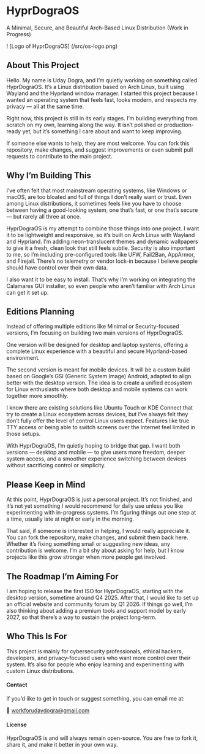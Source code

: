 # HyprDograOS
A Minimal, Secure, and Beautiful Arch-Based Linux Distribution (Work in Progress)


! [Logo of HyprDograOS] (/src/os-logo.png)

## About This Project
Hello. My name is Uday Dogra, and I’m quietly working on something called HyprDograOS. It’s a Linux distribution based on Arch Linux, built using Wayland and the Hyprland window manager. I started this project because I wanted an operating system that feels fast, looks modern, and respects my privacy — all at the same time.

Right now, this project is still in its early stages. I’m building everything from scratch on my own, learning along the way. It isn’t polished or production-ready yet, but it’s something I care about and want to keep improving.

If someone else wants to help, they are most welcome. You can fork this repository, make changes, and suggest improvements or even submit pull requests to contribute to the main project.

## Why I’m Building This
I’ve often felt that most mainstream operating systems, like Windows or macOS, are too bloated and full of things I don’t really want or trust. Even among Linux distributions, it sometimes feels like you have to choose between having a good-looking system, one that’s fast, or one that’s secure — but rarely all three at once.

HyprDograOS is my attempt to combine those things into one project. I want it to be lightweight and responsive, so it’s built on Arch Linux with Wayland and Hyprland. I’m adding neon-translucent themes and dynamic wallpapers to give it a fresh, clean look that still feels subtle. Security is also important to me, so I’m including pre-configured tools like UFW, Fail2Ban, AppArmor, and Firejail. There’s no telemetry or vendor lock-in because I believe people should have control over their own data.

I also want it to be easy to install. That’s why I’m working on integrating the Calamares GUI installer, so even people who aren’t familiar with Arch Linux can get it set up.

## Editions Planning
Instead of offering multiple editions like Minimal or Security-focused versions, I’m focusing on building two main versions of HyprDograOS.

One version will be designed for desktop and laptop systems, offering a complete Linux experience with a beautiful and secure Hyprland-based environment.

The second version is meant for mobile devices. It will be a custom build based on Google’s GSI (Generic System Image) Android, adapted to align better with the desktop version. The idea is to create a unified ecosystem for Linux enthusiasts where both desktop and mobile systems can work together more smoothly.

I know there are existing solutions like Ubuntu Touch or KDE Connect that try to create a Linux ecosystem across devices, but I’ve always felt they don’t fully offer the level of control Linux users expect. Features like true TTY access or being able to switch screens over the internet feel limited in those setups.

With HyprDograOS, I’m quietly hoping to bridge that gap. I want both versions — desktop and mobile — to give users more freedom, deeper system access, and a smoother experience switching between devices without sacrificing control or simplicity.

## Please Keep in Mind
At this point, HyprDograOS is just a personal project. It’s not finished, and it’s not yet something I would recommend for daily use unless you like experimenting with in-progress systems. I’m figuring things out one step at a time, usually late at night or early in the morning.

That said, if someone is interested in helping, I would really appreciate it. You can fork the repository, make changes, and submit them back here. Whether it’s fixing something small or suggesting new ideas, any contribution is welcome. I’m a bit shy about asking for help, but I know projects like this grow stronger when more people get involved.

## The Roadmap I’m Aiming For
I am hoping to release the first ISO for HyprDograOS, starting with the desktop version, sometime around Q4 2025. After that, I would like to set up an official website and community forum by Q1 2026. If things go well, I’m also thinking about adding a premium tools and support model by early 2027, so that there’s a way to sustain the project long-term.

## Who This Is For
This project is mainly for cybersecurity professionals, ethical hackers, developers, and privacy-focused users who want more control over their system. It’s also for people who enjoy learning and experimenting with custom Linux distributions.

#### Contact
If you’d like to get in touch or suggest something, you can email me at:

📧 workforudaydogra@gmail.com


#### License
HyprDograOS is and will always remain open-source. You are free to fork it, share it, and make it better in your own way.


